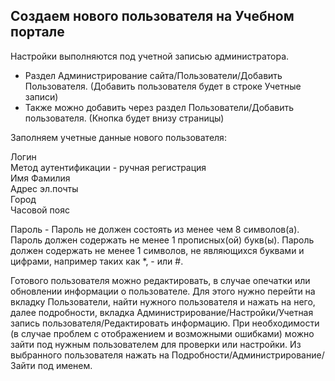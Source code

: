 ## Создаем нового пользователя на Учебном портале
Настройки выполняются под учетной записью администратора.

- Раздел Администрирование сайта/Пользователи/Добавить Пользователя. (Добавить пользователя будет в строке Учетные записи)
- Также можно добавить через раздел Пользователи/Добавить пользователя. (Кнопка будет внизу страницы)

Заполняем учетные данные нового пользователя:  

Логин  
Метод аутентификации - ручная регистрация    
Имя 
Фамилия  
Адрес эл.почты  
Город  
Часовой пояс

Пароль - Пароль не должен состоять из менее чем 8 символов(а). Пароль должен содержать не менее 1 прописных(ой) букв(ы). Пароль должен содержать не менее 1 символов, не являющихся буквами и цифрами, например таких как *, - или #.

Готового пользователя можно редактировать, в случае опечатки или обновлении информации о пользователе. 
Для этого нужно перейти на вкладку Пользователи, найти нужного пользователя и нажать на него, далее подробности, вкладка Администрирование/Настройки/Учетная запись пользователя/Редактировать информацию. 
При необходимости (в случае проблем с отображением и возможными ошибками) можно зайти под нужным пользователем для проверки или настройки. Из выбранного пользователя нажать на Подробности/Администрирование/Зайти под именем.

